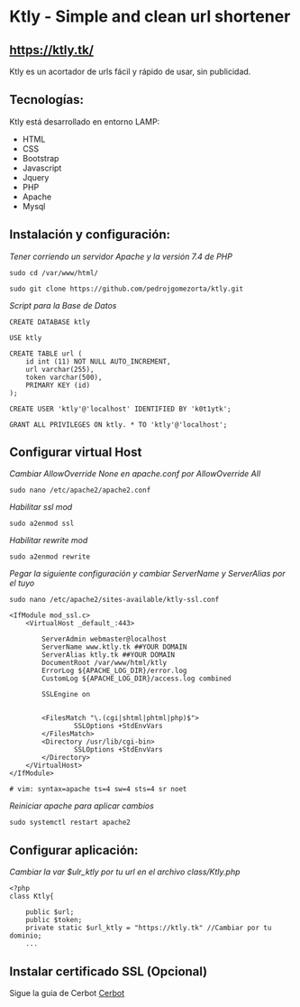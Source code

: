 # Ktly - Simple and clean url shortener
## https://ktly.tk/


Ktly es un acortador de urls fácil y rápido de usar, sin publicidad.

## Tecnologías:

Ktly está desarrollado en entorno LAMP:

- HTML
- CSS
- Bootstrap
- Javascript
- Jquery
- PHP
- Apache
- Mysql

## Instalación y configuración:

_Tener corriendo un servidor Apache y la versión 7.4 de PHP_

```
sudo cd /var/www/html/
```
```
sudo git clone https://github.com/pedrojgomezorta/ktly.git
```
_Script para la Base de Datos_
```
CREATE DATABASE ktly

USE ktly

CREATE TABLE url (
    id int (11) NOT NULL AUTO_INCREMENT, 
    url varchar(255),
    token varchar(500),
    PRIMARY KEY (id)
);

CREATE USER 'ktly'@'localhost' IDENTIFIED BY 'k0t1ytk';

GRANT ALL PRIVILEGES ON ktly. * TO 'ktly'@'localhost';
```
## Configurar virtual Host
_Cambiar AllowOverride None en apache.conf por AllowOverride All_
```
sudo nano /etc/apache2/apache2.conf
```
_Habilitar ssl mod_
```
sudo a2enmod ssl
```
_Habilitar rewrite mod_
```
sudo a2enmod rewrite
```
_Pegar la siguiente configuración y cambiar ServerName y ServerAlias por el tuyo_
```
sudo nano /etc/apache2/sites-available/ktly-ssl.conf
```
```
<IfModule mod_ssl.c>
	<VirtualHost _default_:443>
		
		ServerAdmin webmaster@localhost
		ServerName www.ktly.tk ##YOUR DOMAIN
		ServerAlias ktly.tk ##YOUR DOMAIN
		DocumentRoot /var/www/html/ktly
		ErrorLog ${APACHE_LOG_DIR}/error.log
		CustomLog ${APACHE_LOG_DIR}/access.log combined

		SSLEngine on


		<FilesMatch "\.(cgi|shtml|phtml|php)$">
				SSLOptions +StdEnvVars
		</FilesMatch>
		<Directory /usr/lib/cgi-bin>
				SSLOptions +StdEnvVars
		</Directory>
    </VirtualHost>
</IfModule>

# vim: syntax=apache ts=4 sw=4 sts=4 sr noet
```
_Reiniciar apache para aplicar cambios_
```
sudo systemctl restart apache2
```
## Configurar aplicación:

_Cambiar la var $ulr_ktly por tu url en el archivo class/Ktly.php_

```
<?php
class Ktly{

    public $url;
    public $token;
    private static $url_ktly = "https://ktly.tk" //Cambiar por tu dominio;
    ...
 ```   
 ## Instalar certificado SSL (Opcional)
Sigue la guia de Cerbot
[Cerbot](https://certbot.eff.org/instructions?ws=apache&os=debianbuster)
